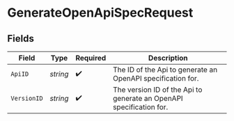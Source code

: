 # GenerateOpenApiSpecRequest


## Fields

| Field                                                               | Type                                                                | Required                                                            | Description                                                         |
| ------------------------------------------------------------------- | ------------------------------------------------------------------- | ------------------------------------------------------------------- | ------------------------------------------------------------------- |
| `ApiID`                                                             | *string*                                                            | :heavy_check_mark:                                                  | The ID of the Api to generate an OpenAPI specification for.         |
| `VersionID`                                                         | *string*                                                            | :heavy_check_mark:                                                  | The version ID of the Api to generate an OpenAPI specification for. |